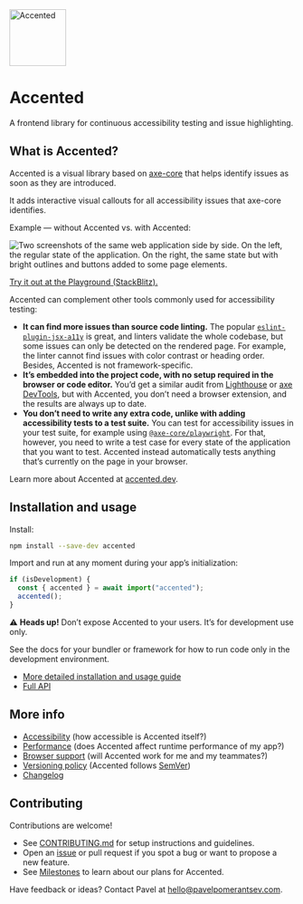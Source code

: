 <a href="https://www.accented.dev">
  <img alt="Accented" src="https://www.accented.dev/images/logo.svg" width="100" />
</a>

# Accented

A frontend library for continuous accessibility testing and issue highlighting.

## What is Accented?

Accented is a visual library based on [axe-core](https://github.com/dequelabs/axe-core) that helps identify issues as soon as they are introduced.

It adds interactive visual callouts for all accessibility issues that axe-core identifies.

Example — without Accented vs. with Accented:

![Two screenshots of the same web application side by side. On the left, the regular state of the application. On the right, the same state but with bright outlines and buttons added to some page elements.](https://www.accented.dev/images/side-by-side.png)

[Try it out at the Playground (StackBlitz).](https://stackblitz.com/edit/accented-playground-react-ts?file=src%2Fmain.tsx)

Accented can complement other tools commonly used for accessibility testing:

- **It can find more issues than source code linting.** The popular [`eslint-plugin-jsx-a11y`](https://www.npmjs.com/package/eslint-plugin-jsx-a11y) is great, and linters validate the whole codebase, but some issues can only be detected on the rendered page. For example, the linter cannot find issues with color contrast or heading order. Besides, Accented is not framework-specific.
- **It’s embedded into the project code, with no setup required in the browser or code editor.** You’d get a similar audit from [Lighthouse](https://developer.chrome.com/docs/lighthouse/overview) or [axe DevTools](https://www.deque.com/axe/devtools/), but with Accented, you don’t need a browser extension, and the results are always up to date.
- **You don’t need to write any extra code, unlike with adding accessibility tests to a test suite.** You can test for accessibility issues in your test suite, for example using [`@axe-core/playwright`](https://www.npmjs.com/package/@axe-core/playwright). For that, however, you need to write a test case for every state of the application that you want to test. Accented instead automatically tests anything that’s currently on the page in your browser.

Learn more about Accented at [accented.dev](https://www.accented.dev).

## Installation and usage

Install:

```bash
npm install --save-dev accented
```

Import and run at any moment during your app’s initialization:

```js
if (isDevelopment) {
  const { accented } = await import("accented");
  accented();
}
```

⚠️ **Heads up!**
Don’t expose Accented to your users.
It’s for development use only.

See the docs for your bundler or framework for how to run code only in the development environment.

- [More detailed installation and usage guide](https://www.accented.dev/getting-started)
- [Full API](https://www.accented.dev/api)

## More info

- [Accessibility](https://www.accented.dev/about#accessibility) (how accessible is Accented itself?)
- [Performance](https://www.accented.dev/how-it-works#performance) (does Accented affect runtime performance of my app?)
- [Browser support](https://www.accented.dev/about#browser-support) (will Accented work for me and my teammates?)
- [Versioning policy](https://www.accented.dev/about#versioning) (Accented follows [SemVer](https://semver.org/))
- [Changelog](https://github.com/pomerantsev/accented/blob/main/packages/accented/CHANGELOG.md)

## Contributing

Contributions are welcome!

- See [CONTRIBUTING.md](https://github.com/pomerantsev/accented/blob/main/CONTRIBUTING.md) for setup instructions and guidelines.
- Open an [issue](https://github.com/pomerantsev/accented/issues) or pull request if you spot a bug or want to propose a new feature.
- See [Milestones](https://github.com/pomerantsev/accented/milestones) to learn about our plans for Accented.

Have feedback or ideas? Contact Pavel at [hello@pavelpomerantsev.com](mailto:hello@pavelpomerantsev.com).
